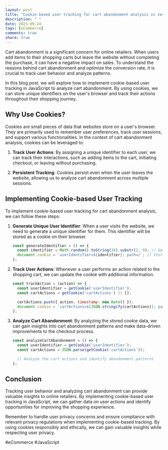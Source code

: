 ```yaml
---
layout: post
title: "Cookie-based user tracking for cart abandonment analysis in JavaScript"
description: " "
date: 2023-09-24
tags: [eCommerce]
comments: true
share: true
---
```


Cart abandonment is a significant concern for online retailers. When users add items to their shopping carts but leave the website without completing the purchase, it can have a negative impact on sales. To understand the reasons behind cart abandonment and optimize the conversion rate, it is crucial to track user behavior and analyze patterns.

In this blog post, we will explore how to implement cookie-based user tracking in JavaScript to analyze cart abandonment. By using cookies, we can store unique identifiers on the user's browser and track their actions throughout their shopping journey.

## Why Use Cookies?

Cookies are small pieces of data that websites store on a user's browser. They are primarily used to remember user preferences, track user sessions, and support various functionalities. In the context of cart abandonment analysis, cookies can be leveraged to:

1. **Track User Actions**: By assigning a unique identifier to each user, we can track their interactions, such as adding items to the cart, initiating checkout, or leaving without purchasing.

2. **Persistent Tracking**: Cookies persist even when the user leaves the website, allowing us to analyze cart abandonment across multiple sessions.

## Implementing Cookie-based User Tracking

To implement cookie-based user tracking for cart abandonment analysis, we can follow these steps:

1. **Generate Unique User Identifier**: When a user visits the website, we need to generate a unique identifier for them. This identifier will be stored as a cookie on their browser.

   ```javascript
   const generateIdentifier = () => {
     const identifier = Math.random().toString(36).substr(2, 9); // Generate a unique identifier
     document.cookie = `userIdentifier=${identifier}; path=/`; // Store the identifier as a cookie
   };
   ```

2. **Track User Actions**: Whenever a user performs an action related to the shopping cart, we can update the cookie with additional information.

   ```javascript
   const trackAction = (action) => {
     const userIdentifier = getCookie('userIdentifier');
     const cartActions = getCookie('cartActions') || [];

     cartActions.push({ action, timestamp: new Date() });
     document.cookie = `cartActions=${JSON.stringify(cartActions)}; path=/`;
   };
   ```

3. **Analyze Cart Abandonment**: By analyzing the stored cookie data, we can gain insights into cart abandonment patterns and make data-driven improvements to the checkout process.

   ```javascript
   const analyzeCartAbandonment = () => {
     const userIdentifier = getCookie('userIdentifier');
     const cartActions = JSON.parse(getCookie('cartActions'));

     // Analyze the cart actions and identify abandonment patterns
   };
   ```

## Conclusion

Tracking user behavior and analyzing cart abandonment can provide valuable insights to online retailers. By implementing cookie-based user tracking in JavaScript, we can gather data on user actions and identify opportunities for improving the shopping experience.

Remember to handle user privacy concerns and ensure compliance with relevant privacy regulations when implementing cookie-based tracking. By using cookies responsibly and ethically, we can gain valuable insights while respecting user privacy.

#eCommerce #JavaScript